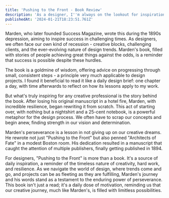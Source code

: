 ```yaml
---
title: 'Pushing to the Front - Book Review'
description: 'As a designer, I''m always on the lookout for inspiration, not just in visuals but in words too. That''s how I stumbled upon "Pushing to the Front" by Orison Swett Marden. This book, although over a century old, surprisingly resonates with the creative struggles and triumphs we face today.'
publishedAt: '2024-01-21T18:23:51.761Z'
---
```


Marden, who later founded Success Magazine, wrote this during the 1890s depression, aiming to inspire success in challenging times. As designers, we often face our own kind of recession - creative blocks, challenging clients, and the ever-evolving nature of design trends. Marden's book, filled with stories of people achieving great things against the odds, is a reminder that success is possible despite these hurdles.

The book is a goldmine of wisdom, offering advice on progressing through small, consistent steps - a principle very much applicable to design projects. I found it beneficial to read it like a daily design brief: one chapter a day, with time afterwards to reflect on how its lessons apply to my work.

But what's truly inspiring for any creative professional is the story behind the book. After losing his original manuscript in a hotel fire, Marden, with incredible resilience, began rewriting it from scratch. This act of starting over, with nothing but a nightshirt and a 25-cent notebook, is a powerful metaphor for the design process. We often have to scrap our concepts and begin anew, finding strength in our vision and determination. 

Marden's perseverance is a lesson in not giving up on our creative dreams. He rewrote not just "Pushing to the Front" but also penned "Architects of Fate" in a modest Boston room. His dedication resulted in a manuscript that caught the attention of multiple publishers, finally getting published in 1894.

For designers, "Pushing to the Front" is more than a book. It's a source of daily inspiration, a reminder of the timeless nature of creativity, hard work, and resilience. As we navigate the world of design, where trends come and go, and projects can be as fleeting as they are fulfilling, Marden's journey and his words stand as a testament to the enduring power of perseverance. This book isn't just a read; it's a daily dose of motivation, reminding us that our creative journey, much like Marden's, is filled with limitless possibilities.

 